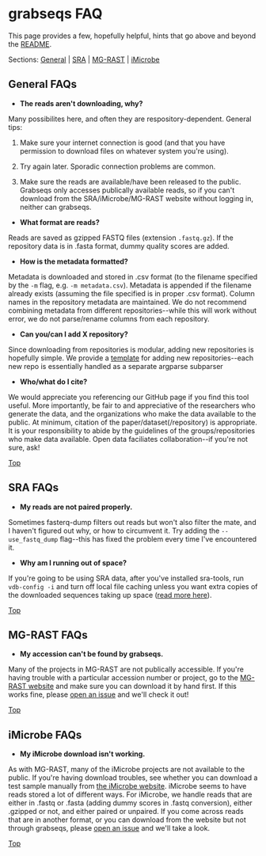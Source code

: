 # grabseqs FAQ

This page provides a few, hopefully helpful, hints that go above and beyond the [README](https://github.com/louiejtaylor/grabseqs/blob/master/README.md).

Sections: [General](#general-faqs) | [SRA](#sra-faqs) | [MG-RAST](#mg-rast-faqs) | [iMicrobe](#imicrobe-faqs)

## General FAQs

 - **The reads aren't downloading, why?**

Many possibilites here, and often they are respository-dependent. General tips: 

1) Make sure your internet connection is good (and that you have permission to download files on whatever system you're using). 

2) Try again later. Sporadic connection problems are common. 

3) Make sure the reads are available/have been released to the public. Grabseqs only accesses publically available reads, so if you can't download from the SRA/iMicrobe/MG-RAST website without logging in, neither can grabseqs.

 - **What format are reads?**

Reads are saved as gzipped FASTQ files (extension `.fastq.gz`). If the repository data is in .fasta format, dummy quality scores are added.

 - **How is the metadata formatted?**

Metadata is downloaded and stored in .csv format (to the filename specified by the `-m` flag, e.g. `-m metadata.csv`). Metadata is appended if the filename already exists (assuming the file specified is in proper .csv format). Column names in the repository metadata are maintained. We do not recommend combining metadata from different repositories--while this will work without error, we do not parse/rename columns from each repository.

 - **Can you/can I add X repository?**

Since downloading from repositories is modular, adding new repositories is hopefully simple. We provide a [template](https://github.com/louiejtaylor/grabseqs/blob/master/template.py) for adding new repositories--each new repo is essentially handled as a separate argparse subparser

 - **Who/what do I cite?**

We would appreciate you referencing our GitHub page if you find this tool useful. More importantly, be fair to and appreciative of the researchers who generate the data, and the organizations who make the data available to the public. At minimum, citation of the paper/dataset(/repository) is appropriate. It is your responsibility to abide by the guidelines of the groups/repositories who make data available. Open data faciliates collaboration--if you're not sure, ask!

[Top](#grabseqs-faq)

## SRA FAQs

 - **My reads are not paired properly.**

Sometimes fasterq-dump filters out reads but won't also filter the mate, and I haven't figured out why, or how to circumvent it. Try adding the `--use_fastq_dump` flag--this has fixed the problem every time I've encountered it.


 - **Why am I running out of space?**
 
 If you're going to be using SRA data, after you've installed sra-tools, run `vdb-config -i` and turn off local file caching unless you want extra copies of the downloaded sequences taking up space ([read more here](https://github.com/ncbi/sra-tools/wiki/Toolkit-Configuration)).

[Top](#grabseqs-faq)

## MG-RAST FAQs

 - **My accession can't be found by grabseqs.**

Many of the projects in MG-RAST are not publically accessible. If you're having trouble with a particular accession number or project, go to the [MG-RAST website](http://www.mg-rast.org/) and make sure you can download it by hand first. If this works fine, please [open an issue](https://github.com/louiejtaylor/grabseqs/issues) and we'll check it out!

[Top](#grabseqs-faq)

## iMicrobe FAQs

 - **My iMicrobe download isn't working.**

As with MG-RAST, many of the iMicrobe projects are not available to the public. If you're having download troubles, see whether you can download a test sample manually from [the iMicrobe website](https://www.imicrobe.us/). iMicrobe seems to have reads stored a lot of different ways. For iMicrobe, we handle reads that are either in .fastq or .fasta (adding dummy scores in .fastq conversion), either .gzipped or not, and either paired or unpaired. If you come across reads that are in another format, or you can download from the website but not through grabseqs, please [open an issue](https://github.com/louiejtaylor/grabseqs/issues) and we'll take a look.

[Top](#grabseqs-faq)
